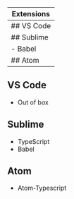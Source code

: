 

| Extensions | 
| --------------------------------------|
| ## VS Code	| Out of box			|
| ## Sublime	| - TypeScript
- Babel			|
| ## Atom		| - Atom-Typescript		|


## VS Code
- Out of box

## Sublime
- TypeScript
- Babel

## Atom
- Atom-Typescript
